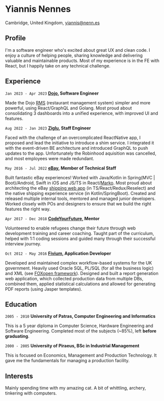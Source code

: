 # Yiannis Nennes
Cambridge, United Kingdom, [yiannis@nenn.es](mailto:yiannis@nenn.es)

## Profile
I'm a software engineer who's excited about great UX and clean code. I enjoy a culture of helping people, sharing knowledge and delivering valuable and maintainable products. Most of my experience is in the FE with React, but I happily take on any technical challenge.

## Experience

`Jan 2023 - Apr 2023`
__[Dojo](https://dojo.tech), Software Engineer__

Made the Dojo [RMS](https://rms.walkup.co) (restaurant management system) simpler and more powerful, using React/GraphQL and Golang. Most proud about consolidating 3 dashboards into a unified experience, with improved UI and features.

`Aug 2022 - Jan 2023`
__[Ziglu](https://www.ziglu.io), Staff Engineer__

Faced with the challenge of an overcomplicated ReactNative app, I proposed and lead the initiative to introduce a shim service. I integrated it with the event-driven BE architecture and introduced GraphQL to push updates to the app. Unfortunately the Robinhood aquisition was cancelled, and most employees were made redundant.

`May 2016 - Jul 2022`
__[eBay](https://www.ebay.co.uk), Member of Technical Staff__

Built fantastic eBay experiences! Worked with Java/Kotlin in Spring(MVC | Boot)/Android, Swift in iOS and JS/TS in React/[Marko](https://markojs.com). Most proud about architecting the eBay [shipping web app](https://www.businessinsider.com/how-to-print-shipping-label-on-ebay) (in TS/React/Redux/Reselect) and the native shipping experience service (in Kotlin/SpringBoot). Created and released multiple internal tools, mentored and managed junior developers. Worked closely with POs and designers to ensure that we build the right features the right way.

`Apr 2017 - Dec 2018`
__[CodeYourFuture](https://codeyourfuture.io), Mentor__

Volunteered to enable refugees change their future through web development training and career coaching. Taught part of the curriculum, helped with 1:1 coding sessions and guided many through their successful interview journey.

`Oct 2012 - May 2016`
__[Fivium](https://www.fivium.co.uk), Application Developer__

Developed and maintained complex workflow-based systems for the UK government. Heavily used Oracle SQL, PL/SQL (for all the business logic) and XML (see [FOXopen framework](http://www.foxopen.net)). Designed and built a report generation web application, which collected production data from multiple DBs, combined them, applied statistical calculations and allowed for generating PDF reports (using Jasper templates).


## Education


`2005 - 2010`
__University of Patras, Computer Engineering and Informatics__

This is a 5 year diploma in Computer Science, Hardware Engineering and Software Engineering. Completed most of the subjects (~85%), left __before graduating__.

`2000 - 2005`
__University of Piraeus, BSc in Industrial Management__

This is focused on Economics, Management and Production Technology. It gave me the fundamentals for managing a production facility.


## Interests


Mainly spending time with my amazing cat. A bit of whittling, archery, tinkering with computers.

